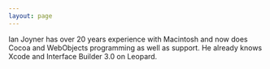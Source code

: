 ```yaml
---
layout: page
---
```




Ian Joyner has over 20 years experience with Macintosh and now does Cocoa and WebObjects programming as well as support. He already knows Xcode and Interface Builder 3.0 on Leopard.
